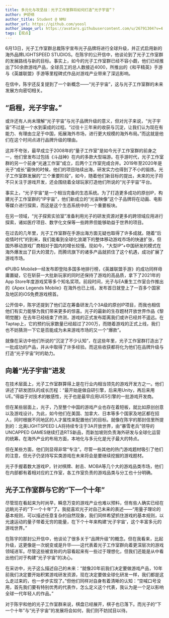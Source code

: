 ```yaml
---
title: 多元化与攻坚战：光子工作室群将如何打造“光子宇宙”？
author: 尹舒络
author_title: Student @ NMU
author_url: https://github.com/yoosl
author_image_url: https://avatars.githubusercontent.com/u/26791304?v=4
tags: [观点]
---
```


6月13日，光子工作室群总裁陈宇宣布光子品牌将进行全球升级，并正式启用新的海外品牌LIGHTSPEED STUDIOS。在陈宇的公开信中，他谈论到了光子工作室群的发展路线与新的目标。事实上，如今的光子工作室群已经不容小觑，他们已经推出了50余款游戏产品，全球员工的总人数接近4000，所推出的《和平精英》手游与《英雄联盟》手游等里程碑式作品对游戏产业带来了深远影响。

在信中，陈宇还反复提到了一个新概念——“光子宇宙”，这与光子工作室群的未来发展方向密切相关。
## “启程，光子宇宙。”

或许还有人尚未理解“光子宇宙”与光子品牌升级的意义，但对光子来说，“光子宇宙”不过是一个水到渠成的过程。“过往十三年来的收获与沉淀，让我们认为现在有能力、有理由立足于中国，拓展海外市场，进行更大规模的海外布局。”而这就是他们在这个时间点进行品牌升级的理由。

这并不夸张，最早成立于2008年的“量子工作室”是如今光子工作室群的前身之一，他们曾发布过包括《斗战神》在内的多款大型端游。在手游时代，光子工作室群的另一个前身“光速工作室”成立，后两个工作室完成合并。2019年至2020年是光子“成长”最快的时候，他们的项目陆续出海，研发实力也得到了不小的锻炼。光子工作室群发展的“三个重要阶段”，如今，随着他们新目标的提出，未来的光子将不只关注于游戏开发，还会围绕着全球玩家打造他们所说的“光子宇宙”平台。

事实上，“光子宇宙”是一个相当完备的生态系统。为了打造更多成功的原创IP，构建光子工作室群的“IP宇宙”，他们新成立的“光宙映像”这个子品牌将在动画、电影等媒介进行探索，而这是这个生态系统中的一个重要板块。

在另一领域，“光子探索实验室”准备利用光子的研发资源对更多的跨领域应用进行探索，诸如医疗项目、数字化文保等一些跨界但能够助益于世界的项目。

在过去的几年里，光子工作室群在手游出海方面无疑也取得了许多成就。随着“后疫情时代”的到来，我们能看到全球化浪潮下的整体移动游戏市场的快速扩张，但国外移动游戏厂商相对于国内的增长较慢。现如今，“大型IP”+中国研发的模式在海外爆发出了巨大的潜力，而腾讯旗下的诸多产品就抓住了这个机遇，成功扩展了游戏市场。

《PUBG Mobile》一经发布即登陆多国多地排行榜，《英雄联盟手游》的成功同样毋庸置疑，它在斩获一大批新玩家的同时还保持了游戏的高品质，拿下了2021年的App Store年度游戏奖等多个知名奖项。前段时间，光子与EA重生工作室合作推出的《Apex Legends Mobile》在海外也已上线，发布首日就登上了一百多个国家及地区的iOS免费游戏榜首。

公开信中，陈宇还提到了他们正在筹备研发几个3A级的原创IP项目，而我也相信他们有实力能够为我们带来更多的惊喜。光子的最新的生存题材开放世界作品《黎明觉醒》在去年已经结束了终测，游戏的正式发布距离我们或许已经并不遥远。在Taptap上，它的预约玩家数量已经超过了200万，而随着游戏的正式上线，我们也不妨猜测一下它是否能成为未来游戏市场的又一个“爆款”。

就像在采访中他们所说的“沉淀了不少认知”，在这些年里，光子工作室群打造出了一批成功的产品，并从中取得了许多经验。而这些收获都将化为他们在品牌升级与打造“光子宇宙”时的助力。
## 向着“光子宇宙”进发

在技术层面上，光子工作室群算得上是在行业内相当领先的游戏开发方之一。他们讲述了研发团队的成长历程：“最开始是做自研引擎，后来用Unity，再后来用UE。”得益于对技术的敏感性，光子也是最早应用UE5引擎的一批游戏开发商。

但在某些层面上，光子，乃至整个中国的游戏产业也存在着短板，就比如原创创意以及游戏设计。为此，如今他们在美国、加拿大、日本等多个国家及地区都在招人，同时根据不同地区的人才属性来配置他们的目标。就像在陈宇的那封信里所提到的：北美LIGHTSPEED LA将持续专注于3A开放世界，由“暴雪老兵”领导的UNCAPPED GAMES继续打造RTS新品，而新加坡则负责海外研发与全球化运营的统筹。在海外产业的布局方面，本地化与多元化是光子最大的特点。

但在某些方面，他们则显得非常“专注”。尽管一些其他的热门游戏题材吸引了他们的注意，但光子仍坚持写实类游戏在未来将会是要继续挖掘的游戏题材。

光子手握着数大游戏IP，针对棋牌、射击、MOBA等几个大的游戏品类市场，他们在内部都有着相对应的工作室，各工作室负责的游戏品类与分工也十分明确。
## 光子工作室群与它的“下一个十年”

尽管现在看起来为时尚早，瞬息万变的游戏产业也难以预料，但有些人确实已经在远眺光子的“下一个十年”了。我挺喜欢光子对自己未来的表述——“用量子理论的基本规则，可以描述任意复杂的自然现象，我们同样希望抓住游戏的基本规则，以光速运动的量子带着无穷的能量，在下个十年来构建‘光子宇宙’，这个丰富多元的游戏世界。”

在陈宇的那封公开信中，他谈论了很多关于“品牌升级”的概念。但在我看来，比起升级，这更像是一次蜕变或是升华——这代表着光子工作室群向着更深层次的游戏领域进军。尽管这些被宣称的内容看起来有一些过于理想化，但我们还能是从中看出他们对于构建“光子宇宙”的决心。

在采访中，光子这么描述自己的未来：“就像20年前我们决定要做游戏产品，10年前我们决定要开始积累游戏研发资源，现在决定要做全球化研发一样，我们都是这么走过来的，也一步步实现了。”但他们同样对自身有着清晰的认知：“空喊口号没用，首先我们要有特别优秀的代表作，怎么定义这个代表，我认为是一个足以影响全球一代年轻人的作品。”

对于陈宇和他的光子工作室群来说，棋盘已经展开，棋子也已落下。而光子的“下一个十年”与“光子宇宙”的发展将会如何，我们则不妨拭目以待。